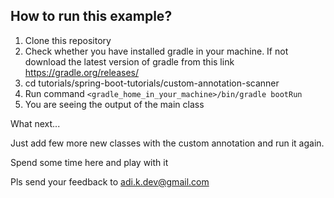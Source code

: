 How to run this example?
------------------------

1. Clone this repository
2. Check whether you have installed gradle in your machine. If not download the latest version of gradle from this link https://gradle.org/releases/
3. cd tutorials/spring-boot-tutorials/custom-annotation-scanner
4. Run command `<gradle_home_in_your_machine>/bin/gradle bootRun`
5. You are seeing the output of the main class

What next...

Just add few more new classes with the custom annotation and run it again.

Spend some time here and play with it

Pls send your feedback to adi.k.dev@gmail.com
